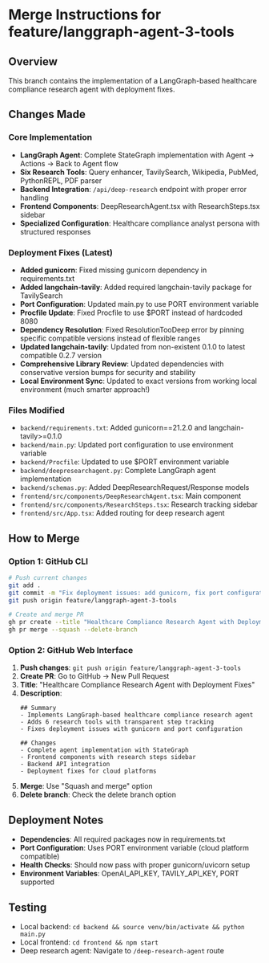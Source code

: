 # Merge Instructions for feature/langgraph-agent-3-tools

## Overview
This branch contains the implementation of a LangGraph-based healthcare compliance research agent with deployment fixes.

## Changes Made

### Core Implementation
- **LangGraph Agent**: Complete StateGraph implementation with Agent → Actions → Back to Agent flow
- **Six Research Tools**: Query enhancer, TavilySearch, Wikipedia, PubMed, PythonREPL, PDF parser
- **Backend Integration**: `/api/deep-research` endpoint with proper error handling
- **Frontend Components**: DeepResearchAgent.tsx with ResearchSteps.tsx sidebar
- **Specialized Configuration**: Healthcare compliance analyst persona with structured responses

### Deployment Fixes (Latest)
- **Added gunicorn**: Fixed missing gunicorn dependency in requirements.txt
- **Added langchain-tavily**: Added required langchain-tavily package for TavilySearch
- **Port Configuration**: Updated main.py to use PORT environment variable
- **Procfile Update**: Fixed Procfile to use $PORT instead of hardcoded 8080
- **Dependency Resolution**: Fixed ResolutionTooDeep error by pinning specific compatible versions instead of flexible ranges
- **Updated langchain-tavily**: Updated from non-existent 0.1.0 to latest compatible 0.2.7 version
- **Comprehensive Library Review**: Updated dependencies with conservative version bumps for security and stability
- **Local Environment Sync**: Updated to exact versions from working local environment (much smarter approach!)

### Files Modified
- `backend/requirements.txt`: Added gunicorn==21.2.0 and langchain-tavily>=0.1.0
- `backend/main.py`: Updated port configuration to use environment variable
- `backend/Procfile`: Updated to use $PORT environment variable
- `backend/deepresearchagent.py`: Complete LangGraph agent implementation
- `backend/schemas.py`: Added DeepResearchRequest/Response models
- `frontend/src/components/DeepResearchAgent.tsx`: Main component
- `frontend/src/components/ResearchSteps.tsx`: Research tracking sidebar
- `frontend/src/App.tsx`: Added routing for deep research agent

## How to Merge

### Option 1: GitHub CLI
```bash
# Push current changes
git add .
git commit -m "Fix deployment issues: add gunicorn, fix port configuration"
git push origin feature/langgraph-agent-3-tools

# Create and merge PR
gh pr create --title "Healthcare Compliance Research Agent with Deployment Fixes" --body "Implements LangGraph agent with 6 research tools and fixes deployment issues with gunicorn and port configuration"
gh pr merge --squash --delete-branch
```

### Option 2: GitHub Web Interface
1. **Push changes**: `git push origin feature/langgraph-agent-3-tools`
2. **Create PR**: Go to GitHub → New Pull Request
3. **Title**: "Healthcare Compliance Research Agent with Deployment Fixes"
4. **Description**: 
   ```
   ## Summary
   - Implements LangGraph-based healthcare compliance research agent
   - Adds 6 research tools with transparent step tracking
   - Fixes deployment issues with gunicorn and port configuration
   
   ## Changes
   - Complete agent implementation with StateGraph
   - Frontend components with research steps sidebar
   - Backend API integration
   - Deployment fixes for cloud platforms
   ```
5. **Merge**: Use "Squash and merge" option
6. **Delete branch**: Check the delete branch option

## Deployment Notes
- **Dependencies**: All required packages now in requirements.txt
- **Port Configuration**: Uses PORT environment variable (cloud platform compatible)
- **Health Checks**: Should now pass with proper gunicorn/uvicorn setup
- **Environment Variables**: OpenAI_API_KEY, TAVILY_API_KEY, PORT supported

## Testing
- Local backend: `cd backend && source venv/bin/activate && python main.py`
- Local frontend: `cd frontend && npm start`
- Deep research agent: Navigate to `/deep-research-agent` route 